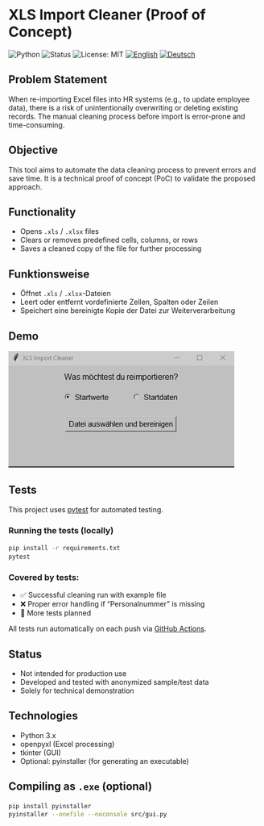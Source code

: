 # XLS Import Cleaner (Proof of Concept)
![Python](https://img.shields.io/badge/python-3.10%2B-blue)
![Status](https://img.shields.io/badge/status-POC-orange)
![License: MIT](https://img.shields.io/badge/License-MIT-green.svg)
[![English](https://img.shields.io/badge/README-English-informational?style=flat-square)](README_en.md)
[![Deutsch](https://img.shields.io/badge/README-Deutsch-informational?style=flat-square)](README.md)

## Problem Statement

When re-importing Excel files into HR systems (e.g., to update employee data), there is a risk of unintentionally overwriting or deleting existing records. The manual cleaning process before import is error-prone and time-consuming.

## Objective

This tool aims to automate the data cleaning process to prevent errors and save time. It is a technical proof of concept (PoC) to validate the proposed approach.

## Functionality

- Opens `.xls` / `.xlsx` files
- Clears or removes predefined cells, columns, or rows
- Saves a cleaned copy of the file for further processing
## Funktionsweise

- Öffnet `.xls` / `.xlsx`-Dateien
- Leert oder entfernt vordefinierte Zellen, Spalten oder Zeilen
- Speichert eine bereinigte Kopie der Datei zur Weiterverarbeitung

## Demo

![XLS Import Cleaner Demo](import-cleaner.gif)

## Tests

This project uses [pytest](https://docs.pytest.org/) for automated testing.

### Running the tests (locally)

```bash
pip install -r requirements.txt
pytest
```

### Covered by tests:

- ✅ Successful cleaning run with example file  
- ❌ Proper error handling if “Personalnummer” is missing  
- 📝 More tests planned

All tests run automatically on each push via [GitHub Actions](https://github.com/Chrisp-Codes/xls-import-cleaner/actions).

## Status

- Not intended for production use
- Developed and tested with anonymized sample/test data
- Solely for technical demonstration

## Technologies

- Python 3.x
- openpyxl (Excel processing)
- tkinter (GUI)
- Optional: pyinstaller (for generating an executable)

## Compiling as `.exe` (optional)

```bash
pip install pyinstaller
pyinstaller --onefile --noconsole src/gui.py
```
